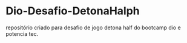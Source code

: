 # Dio-Desafio-DetonaHalph
repositório criado para desafio de jogo detona half do bootcamp dio e potencia tec.

